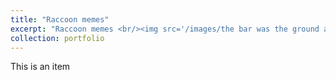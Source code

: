 ```yaml
---
title: "Raccoon memes"
excerpt: "Raccoon memes <br/><img src='/images/the bar was the ground and you kept digging.jpg'>"
collection: portfolio
---
```


This is an item 

